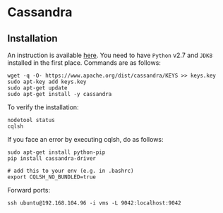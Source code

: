 # Cassandra

## Installation

An instruction is available [here](https://www.liquidweb.com/kb/install-cassandra-ubuntu-16-04-lts/). You need to have `Python` v2.7 and `JDK8` installed in the first place. Commands are as follows:  

```
wget -q -O- https://www.apache.org/dist/cassandra/KEYS >> keys.key
sudo apt-key add keys.key
sudo apt-get update
sudo apt-get install -y cassandra
```


To verify the installation:  
 
```
nodetool status
cqlsh
```

If you face an error by executing cqlsh, do as follows:  


```
sudo apt-get install python-pip
pip install cassandra-driver

# add this to your env (e.g. in .bashrc)
export CQLSH_NO_BUNDLED=true
```


Forward ports:  

```
ssh ubuntu@192.168.104.96 -i vms -L 9042:localhost:9042
```